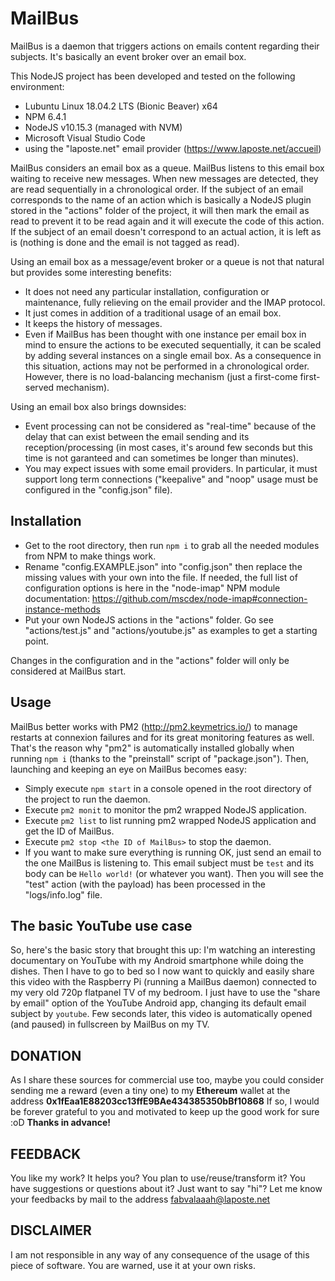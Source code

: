 # MailBus

MailBus is a daemon that triggers actions on emails content regarding
their subjects. It's basically an event broker over an email box.

This NodeJS project has been developed and tested on the following environment:
- Lubuntu Linux 18.04.2 LTS (Bionic Beaver) x64
- NPM 6.4.1
- NodeJS v10.15.3 (managed with NVM)
- Microsoft Visual Studio Code
- using the "laposte.net" email provider (https://www.laposte.net/accueil)

MailBus considers an email box as a queue. MailBus listens to this
email box waiting to receive new messages. When new messages are detected, they are
read sequentially in a chronological order. If the subject of an email corresponds to the name of an action
which is basically a NodeJS plugin stored in the "actions" folder of the project,
it will then mark the email as read to prevent it to be read again and it will execute
the code of this action. If the subject of an email doesn't correspond to an actual action,
it is left as is (nothing is done and the email is not tagged as read).

Using an email box as a message/event broker or a queue is not that natural but provides
some interesting benefits:
- It does not need any particular installation, configuration or maintenance,
  fully relieving on the email provider and the IMAP protocol.
- It just comes in addition of a traditional usage of an email box.
- It keeps the history of messages.
- Even if MailBus has been thought with one instance per email box in mind to ensure the actions to be executed sequentially, it can be scaled by adding several instances on a single email box. As a consequence in this situation, actions may not be performed in a chronological order. However, there is no load-balancing mechanism (just a first-come first-served mechanism).

Using an email box also brings downsides:
- Event processing can not be considered as "real-time" because of the delay that can exist between the email sending and its reception/processing (in most cases, it's around few seconds but this time is not garanteed and can sometimes be longer than minutes).
- You may expect issues with some email providers. In particular, it must support long term connections ("keepalive" and "noop" usage must be configured in the "config.json" file).

## Installation

- Get to the root directory, then run `npm i` to grab all the needed modules from
  NPM to make things work.
- Rename "config.EXAMPLE.json" into "config.json" then replace the missing values with your own into the file. If needed, the full list of configuration options is here in the "node-imap" NPM module documentation: https://github.com/mscdex/node-imap#connection-instance-methods
- Put your own NodeJS actions in the "actions" folder. Go see "actions/test.js" and "actions/youtube.js" as examples to get a starting point.

Changes in the configuration and in the "actions" folder will only be considered at MailBus start.

## Usage

MailBus better works with PM2 (http://pm2.keymetrics.io/) to manage restarts at connexion failures and for its great monitoring features as well. That's the reason why "pm2" is automatically installed globally when running `npm i` (thanks to the "preinstall" script of "package.json"). Then, launching and keeping an eye on MailBus becomes easy:
- Simply execute `npm start` in a console opened in the root directory of the project to run the daemon.
- Execute `pm2 monit` to monitor the pm2 wrapped NodeJS application.
- Execute `pm2 list` to list running pm2 wrapped NodeJS application and get the ID of MailBus.
- Execute `pm2 stop <the ID of MailBus>` to stop the daemon.
- If you want to make sure everything is running OK, just send an email to the one MailBus is listening to. This email subject must be `test` and its body can be `Hello world!` (or whatever you want). Then you will see the "test" action (with the payload) has been processed in the "logs/info.log" file.

## The basic YouTube use case

So, here's the basic story that brought this up: I'm watching an interesting documentary on YouTube with my Android smartphone while doing the dishes. Then I have to go to bed so I now want to quickly and easily share this video with the Raspberry Pi (running a MailBus daemon) connected to my very old 720p flatpanel TV of my bedroom. I just have to use the "share by email" option of the YouTube Android app, changing its default email subject by `youtube`. Few seconds later, this video is automatically opened (and paused) in fullscreen by MailBus on my TV.

## DONATION

As I share these sources for commercial use too, maybe you could consider
sending me a reward (even a tiny one) to my **Ethereum** wallet at the address
**0x1fEaa1E88203cc13ffE9BAe434385350bBf10868**
If so, I would be forever grateful to you and motivated to keep up the good work
for sure :oD **Thanks in advance!**

## FEEDBACK

You like my work? It helps you? You plan to use/reuse/transform it? You have
suggestions or questions about it? Just want to say "hi"? Let me know your
feedbacks by mail to the address fabvalaaah@laposte.net

## DISCLAIMER

I am not responsible in any way of any consequence of the usage of this piece of
software. You are warned, use it at your own risks.

